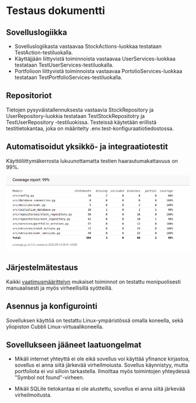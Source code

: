 # Testaus dokumentti

## Sovelluslogiikka

- Sovelluslogiikasta vastaavaa StockActions-luokkaa testataan TestAction-testiluokalla.
- Käyttäjjään liittyvistä toiminnoista vastaavaa UserServices-luokkaa testataan TestUserServices-testiluokalla.
- Portfolioon liittyvistä toiminnoista vastaavaa PortolioServices-luokkaa testataan TestPortfolioServices-testiluokalla.



## Repositoriot

Tietojen pysyväistallennuksesta vastaavia StockRepository ja UserRepository-luokkia testataan TestStockRepositotry ja TestUserRepository -testiluokissa. 
Testeissä käytetään erillistä testitietokantaa, joka on määritelty .env.test-konfiguraatiotiedostossa.

## Automatisoidut yksikkö- ja integraatiotestit

Käyttöliittymäkerrosta lukuunottamatta testien haarautumakattavuus on 99%.

![](./kuvat/coverage-report.png)




## Järjestelmätestaus

Kaikki [vaatimusmäärittelyn](https://github/vaatimusmaarittely.md) 
mukaiset toiminnot on testattu monipuolisesti manuaalisesti ja myös virheellisillä syötteillä.

## Asennus ja konfigurointi

Sovelluksen käyttöä on testattu Linux-ympäristössä omalla koneella, sekä yliopiston Cubbli Linux-virtuaalikoneella.

##  Sovellukseen jääneet laatuongelmat

- Mikäli internet yhteyttä ei ole eikä sovellus voi käyttää yfinance kirjastoa, sovellus ei anna siitä järkevää virheilmoiusta. Sovellus käynnistyy, mutta portfoliota ei voi silloin tarkastella. Ilmoittaa myös toimintojen yhteydessä "Symbol not found"-virheen.

- Mikäli SQLite tietokantaa ei ole alustettu, sovellus ei anna siitä järkevää virheilmoitusta.
